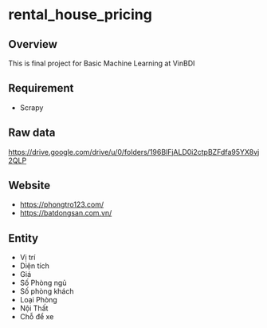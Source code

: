 # rental_house_pricing

## Overview
This is final project for Basic Machine Learning at VinBDI

## Requirement
* Scrapy

## Raw data
https://drive.google.com/drive/u/0/folders/196BlFjALD0i2ctpBZFdfa95YX8vj2QLP

## Website
* https://phongtro123.com/
* https://batdongsan.com.vn/

## Entity
* Vị trí
* Diện tích
* Giá
* Số Phòng ngủ
* Số phòng khách
* Loại Phòng
* Nội Thất
* Chỗ để xe